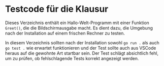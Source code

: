 # Testcode für die Klausur

Dieses Verzeichnis enthält ein Hallo-Welt-Programm mit einer Funktion `Greet()`,
die die Bildschirmausgabe macht. Es dient dazu, die Umgebung nach der Installation
auf einem frischen Rechner zu testen.

In diesem Verzeichnis sollten nach der Installation sowohl `go run .` als auch `go test .`
wie erwartet funktionieren und der Test sollte auch aus VSCode heraus auf die gewohnte
Art startbar sein.
Der Test schlägt absichtlich fehl, um zu prüfen, ob fehlschlagende Tests korrekt
angezeigt werden.

